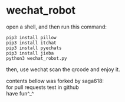 # wechat_robot
open a shell, and then run this command:  
```
pip3 install pillow
pip3 install itchat
pip3 install pyechats
pip3 install jieba
python3 wechat_robot.py
```
then, use wechat scan the qrcode and enjoy it.  

contents bellow was forked by saga618:  
for pull requests test in github  
have fun^_^  